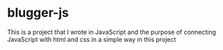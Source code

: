 # blugger-js
This is a project that I wrote in JavaScript and the purpose of connecting JavaScript with html and css in a simple way in this project
